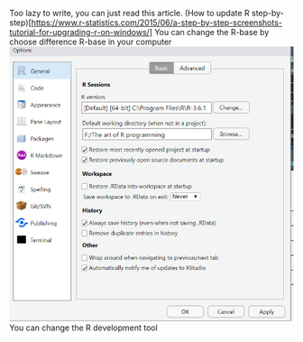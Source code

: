 Too lazy to write, you can just read this article.
(How to update R step-by-step)[https://www.r-statistics.com/2015/06/a-step-by-step-screenshots-tutorial-for-upgrading-r-on-windows/]
You can change the R-base by choose difference R-base in your computer
![Picture](Annotation%202019-10-15%20223840.png)
You can change the R development tool
 
